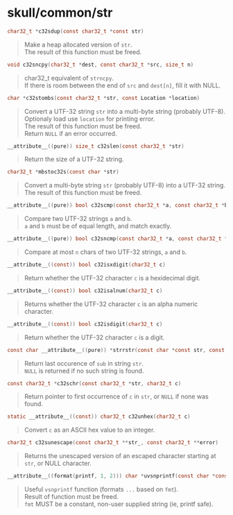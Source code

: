 # skull/common/str

```c
char32_t *c32sdup(const char32_t *const str)
```

> Make a heap allocated version of `str`.
> \
> The result of this function must be freed.

```c
void c32sncpy(char32_t *dest, const char32_t *src, size_t n)
```

> char32_t equivalent of `strncpy`.
> \
> If there is room between the end of `src` and `dest[n]`, fill it with NULL.

```c
char *c32stombs(const char32_t *str, const Location *location)
```

> Convert a UTF-32 string `str` into a multi-byte string (probably UTF-8).
> \
> Optionaly load use `location` for printing error.
> \
> The result of this function must be freed.
> \
> Return `NULL` if an error occurred.

```c
__attribute__((pure)) size_t c32slen(const char32_t *str)
```

> Return the size of a UTF-32 string.

```c
char32_t *mbstoc32s(const char *str)
```

> Convert a multi-byte string `str` (probably UTF-8) into a UTF-32 string.
> \
> The result of this function must be freed.

```c
__attribute__((pure)) bool c32scmp(const char32_t *a, const char32_t *b)
```

> Compare two UTF-32 strings `a` and `b`.
> \
> `a` and `b` must be of equal length, and match exactly.

```c
__attribute__((pure)) bool c32sncmp(const char32_t *a, const char32_t *b, size_t n)
```

> Compare at most `n` chars of two UTF-32 strings, `a` and `b`.

```c
__attribute__((const)) bool c32isxdigit(char32_t c)
```

> Return whether the UTF-32 character `c` is a hexidecimal digit.

```c
__attribute__((const)) bool c32isalnum(char32_t c)
```

> Returns whether the UTF-32 character `c` is an alpha numeric character.

```c
__attribute__((const)) bool c32isdigit(char32_t c)
```

> Return whether the UTF-32 character `c` is a digit.

```c
const char __attribute__((pure)) *strrstr(const char *const str, const char *const sub)
```

> Return last occurence of `sub` in string `str`.
> \
> `NULL` is returned if no such string is found.

```c
const char32_t *c32schr(const char32_t *str, char32_t c)
```

> Return pointer to first occurrence of `c` in `str`, or `NULL` if none was
> found.

```c
static __attribute__((const)) char32_t c32unhex(char32_t c)
```

> Convert `c` as an ASCII hex value to an integer.

```c
char32_t c32sunescape(const char32_t **str_, const char32_t **error)
```

> Returns the unescaped version of an escaped character starting at `str`, or
> NULL character.

```c
__attribute__((format(printf, 1, 2))) char *uvsnprintf(const char *const fmt, ...)
```

> Useful `vsnprintf` function (formats `...` based on `fmt`).
> \
> Result of function must be freed.
> \
> `fmt` MUST be a constant, non-user supplied string (ie, printf safe).


